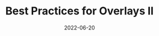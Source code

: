 ---
date: 2022-06-20
permalink: false
publisher: convergeaccess1
tags:
  - accessibility
  - best-practices
target_url: https://convergeaccessibility.com/2022/06/20/best-practices-for-overlays-part-2/
title: Best Practices for Overlays II
---
